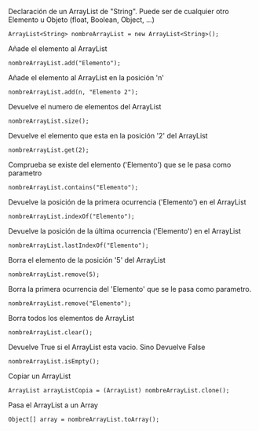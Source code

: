 Declaración de un ArrayList de "String". Puede ser de cualquier otro Elemento u Objeto (float, Boolean, Object, ...)
```
ArrayList<String> nombreArrayList = new ArrayList<String>();
```

Añade el elemento al ArrayList
```
nombreArrayList.add("Elemento");
```

Añade el elemento al ArrayList en la posición 'n'
```
nombreArrayList.add(n, "Elemento 2");
```

Devuelve el numero de elementos del ArrayList
```
nombreArrayList.size();
```

Devuelve el elemento que esta en la posición '2' del ArrayList
```
nombreArrayList.get(2);
```

Comprueba se existe del elemento ('Elemento') que se le pasa como parametro
```
nombreArrayList.contains("Elemento");
```
Devuelve la posición de la primera ocurrencia ('Elemento') en el ArrayList  

```
nombreArrayList.indexOf("Elemento");
```

Devuelve la posición de la última ocurrencia ('Elemento') en el ArrayList   
```
nombreArrayList.lastIndexOf("Elemento");
```

Borra el elemento de la posición '5' del ArrayList   
```
nombreArrayList.remove(5);
```

Borra la primera ocurrencia del 'Elemento' que se le pasa como parametro.  
```
nombreArrayList.remove("Elemento");
```

Borra todos los elementos de ArrayList   
```
nombreArrayList.clear();
```

Devuelve True si el ArrayList esta vacio. Sino Devuelve False   
```
nombreArrayList.isEmpty();
```  

Copiar un ArrayList
```
ArrayList arrayListCopia = (ArrayList) nombreArrayList.clone();
```

Pasa el ArrayList a un Array
```
Object[] array = nombreArrayList.toArray();
```  